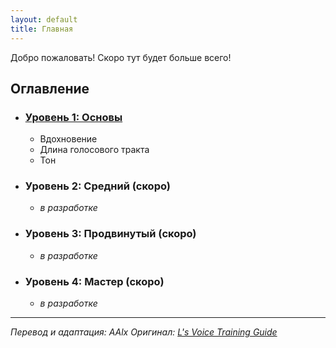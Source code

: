 ```yaml
---
layout: default
title: Главная
---
```


Добро пожаловать! Скоро тут будет больше всего!

## Оглавление

*   ### [Уровень 1: Основы](./lv1)
    *   Вдохновение
    *   Длина голосового тракта
    *   Тон

*   ### Уровень 2: Средний (скоро)
    *   *в разработке*

*   ### Уровень 3: Продвинутый (скоро)
    *   *в разработке*

*   ### Уровень 4: Мастер (скоро)
    *   *в разработке*

---
*Перевод и адаптация: AAlx*
*Оригинал: [L's Voice Training Guide](https://www.reddit.com/r/transvoice/s/TUDyYB0gGX)*
